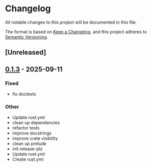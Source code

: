 # Changelog

All notable changes to this project will be documented in this file.

The format is based on [Keep a Changelog](https://keepachangelog.com/en/1.0.0/),
and this project adheres to [Semantic Versioning](https://semver.org/spec/v2.0.0.html).

## [Unreleased]

## [0.1.3](https://github.com/ajac-zero/orpheus/compare/v0.1.2...v0.1.3) - 2025-09-11

### Fixed

- fix doctests

### Other

- Update rust.yml
- clean up dependencies
- refactor tests
- improve docstrings
- improve crate visibility
- clean up prelude
- init release-plz
- Update rust.yml
- Create rust.yml

